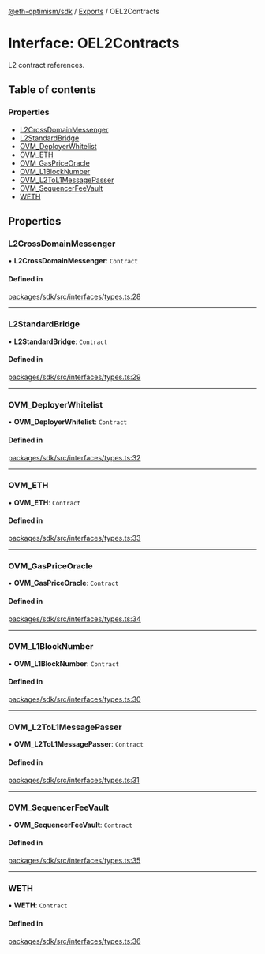 [@eth-optimism/sdk](../README.md) / [Exports](../modules.md) / OEL2Contracts

# Interface: OEL2Contracts

L2 contract references.

## Table of contents

### Properties

- [L2CrossDomainMessenger](OEL2Contracts.md#l2crossdomainmessenger)
- [L2StandardBridge](OEL2Contracts.md#l2standardbridge)
- [OVM\_DeployerWhitelist](OEL2Contracts.md#ovm_deployerwhitelist)
- [OVM\_ETH](OEL2Contracts.md#ovm_eth)
- [OVM\_GasPriceOracle](OEL2Contracts.md#ovm_gaspriceoracle)
- [OVM\_L1BlockNumber](OEL2Contracts.md#ovm_l1blocknumber)
- [OVM\_L2ToL1MessagePasser](OEL2Contracts.md#ovm_l2tol1messagepasser)
- [OVM\_SequencerFeeVault](OEL2Contracts.md#ovm_sequencerfeevault)
- [WETH](OEL2Contracts.md#weth)

## Properties

### L2CrossDomainMessenger

• **L2CrossDomainMessenger**: `Contract`

#### Defined in

[packages/sdk/src/interfaces/types.ts:28](https://github.com/ethereum-optimism/optimism/blob/fe0376c5/packages/sdk/src/interfaces/types.ts#L28)

___

### L2StandardBridge

• **L2StandardBridge**: `Contract`

#### Defined in

[packages/sdk/src/interfaces/types.ts:29](https://github.com/ethereum-optimism/optimism/blob/fe0376c5/packages/sdk/src/interfaces/types.ts#L29)

___

### OVM\_DeployerWhitelist

• **OVM\_DeployerWhitelist**: `Contract`

#### Defined in

[packages/sdk/src/interfaces/types.ts:32](https://github.com/ethereum-optimism/optimism/blob/fe0376c5/packages/sdk/src/interfaces/types.ts#L32)

___

### OVM\_ETH

• **OVM\_ETH**: `Contract`

#### Defined in

[packages/sdk/src/interfaces/types.ts:33](https://github.com/ethereum-optimism/optimism/blob/fe0376c5/packages/sdk/src/interfaces/types.ts#L33)

___

### OVM\_GasPriceOracle

• **OVM\_GasPriceOracle**: `Contract`

#### Defined in

[packages/sdk/src/interfaces/types.ts:34](https://github.com/ethereum-optimism/optimism/blob/fe0376c5/packages/sdk/src/interfaces/types.ts#L34)

___

### OVM\_L1BlockNumber

• **OVM\_L1BlockNumber**: `Contract`

#### Defined in

[packages/sdk/src/interfaces/types.ts:30](https://github.com/ethereum-optimism/optimism/blob/fe0376c5/packages/sdk/src/interfaces/types.ts#L30)

___

### OVM\_L2ToL1MessagePasser

• **OVM\_L2ToL1MessagePasser**: `Contract`

#### Defined in

[packages/sdk/src/interfaces/types.ts:31](https://github.com/ethereum-optimism/optimism/blob/fe0376c5/packages/sdk/src/interfaces/types.ts#L31)

___

### OVM\_SequencerFeeVault

• **OVM\_SequencerFeeVault**: `Contract`

#### Defined in

[packages/sdk/src/interfaces/types.ts:35](https://github.com/ethereum-optimism/optimism/blob/fe0376c5/packages/sdk/src/interfaces/types.ts#L35)

___

### WETH

• **WETH**: `Contract`

#### Defined in

[packages/sdk/src/interfaces/types.ts:36](https://github.com/ethereum-optimism/optimism/blob/fe0376c5/packages/sdk/src/interfaces/types.ts#L36)
